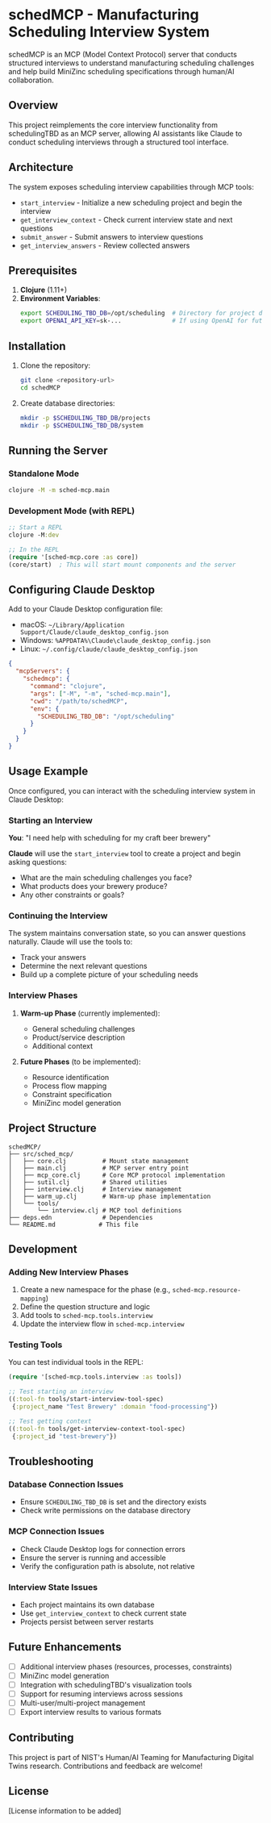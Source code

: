 # schedMCP - Manufacturing Scheduling Interview System

schedMCP is an MCP (Model Context Protocol) server that conducts structured interviews to understand manufacturing scheduling challenges and help build MiniZinc scheduling specifications through human/AI collaboration.

## Overview

This project reimplements the core interview functionality from schedulingTBD as an MCP server, allowing AI assistants like Claude to conduct scheduling interviews through a structured tool interface.

## Architecture

The system exposes scheduling interview capabilities through MCP tools:
- `start_interview` - Initialize a new scheduling project and begin the interview
- `get_interview_context` - Check current interview state and next questions
- `submit_answer` - Submit answers to interview questions
- `get_interview_answers` - Review collected answers

## Prerequisites

1. **Clojure** (1.11+)
2. **Environment Variables**:
   ```bash
   export SCHEDULING_TBD_DB=/opt/scheduling  # Directory for project databases
   export OPENAI_API_KEY=sk-...              # If using OpenAI for future features
   ```

## Installation

1. Clone the repository:
   ```bash
   git clone <repository-url>
   cd schedMCP
   ```

2. Create database directories:
   ```bash
   mkdir -p $SCHEDULING_TBD_DB/projects
   mkdir -p $SCHEDULING_TBD_DB/system
   ```

## Running the Server

### Standalone Mode
```bash
clojure -M -m sched-mcp.main
```

### Development Mode (with REPL)
```clojure
;; Start a REPL
clojure -M:dev

;; In the REPL
(require '[sched-mcp.core :as core])
(core/start)  ; This will start mount components and the server
```

## Configuring Claude Desktop

Add to your Claude Desktop configuration file:
- macOS: `~/Library/Application Support/Claude/claude_desktop_config.json`
- Windows: `%APPDATA%\Claude\claude_desktop_config.json`
- Linux: `~/.config/claude/claude_desktop_config.json`

```json
{
  "mcpServers": {
    "schedmcp": {
      "command": "clojure",
      "args": ["-M", "-m", "sched-mcp.main"],
      "cwd": "/path/to/schedMCP",
      "env": {
        "SCHEDULING_TBD_DB": "/opt/scheduling"
      }
    }
  }
}
```

## Usage Example

Once configured, you can interact with the scheduling interview system in Claude Desktop:

### Starting an Interview

**You**: "I need help with scheduling for my craft beer brewery"

**Claude** will use the `start_interview` tool to create a project and begin asking questions:
- What are the main scheduling challenges you face?
- What products does your brewery produce?
- Any other constraints or goals?

### Continuing the Interview

The system maintains conversation state, so you can answer questions naturally. Claude will use the tools to:
- Track your answers
- Determine the next relevant questions
- Build up a complete picture of your scheduling needs

### Interview Phases

1. **Warm-up Phase** (currently implemented):
   - General scheduling challenges
   - Product/service description
   - Additional context

2. **Future Phases** (to be implemented):
   - Resource identification
   - Process flow mapping
   - Constraint specification
   - MiniZinc model generation

## Project Structure

```
schedMCP/
├── src/sched_mcp/
│   ├── core.clj          # Mount state management
│   ├── main.clj          # MCP server entry point
│   ├── mcp_core.clj      # Core MCP protocol implementation
│   ├── sutil.clj         # Shared utilities
│   ├── interview.clj     # Interview management
│   ├── warm_up.clj       # Warm-up phase implementation
│   └── tools/
│       └── interview.clj # MCP tool definitions
├── deps.edn              # Dependencies
└── README.md            # This file
```

## Development

### Adding New Interview Phases

1. Create a new namespace for the phase (e.g., `sched-mcp.resource-mapping`)
2. Define the question structure and logic
3. Add tools to `sched-mcp.tools.interview`
4. Update the interview flow in `sched-mcp.interview`

### Testing Tools

You can test individual tools in the REPL:

```clojure
(require '[sched-mcp.tools.interview :as tools])

;; Test starting an interview
((:tool-fn tools/start-interview-tool-spec) 
 {:project_name "Test Brewery" :domain "food-processing"})

;; Test getting context
((:tool-fn tools/get-interview-context-tool-spec)
 {:project_id "test-brewery"})
```

## Troubleshooting

### Database Connection Issues
- Ensure `SCHEDULING_TBD_DB` is set and the directory exists
- Check write permissions on the database directory

### MCP Connection Issues
- Check Claude Desktop logs for connection errors
- Ensure the server is running and accessible
- Verify the configuration path is absolute, not relative

### Interview State Issues
- Each project maintains its own database
- Use `get_interview_context` to check current state
- Projects persist between server restarts

## Future Enhancements

- [ ] Additional interview phases (resources, processes, constraints)
- [ ] MiniZinc model generation
- [ ] Integration with schedulingTBD's visualization tools
- [ ] Support for resuming interviews across sessions
- [ ] Multi-user/multi-project management
- [ ] Export interview results to various formats

## Contributing

This project is part of NIST's Human/AI Teaming for Manufacturing Digital Twins research. Contributions and feedback are welcome!

## License

[License information to be added]
